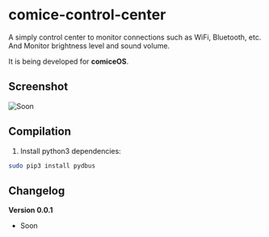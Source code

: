 # comice-control-center
A simply control center to monitor connections such as WiFi, Bluetooth, etc. And Monitor brightness level and sound volume.

It is being developed for **comiceOS**.

## Screenshot
![Soon]()


## Compilation
1. Install python3 dependencies:
```bash
sudo pip3 install pydbus
```

## Changelog
**Version 0.0.1**
* Soon
